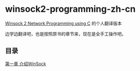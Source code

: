 # winsock2-programming-zh-cn
[Winsock 2 Network Programming using C](https://www.winsocketdotnetworkprogramming.com/winsock2programming/) 的个人翻译版本

边学边翻译吧，也是按照原书的章节来，现在是全手工操作吧。

## 目录

[第一章 介绍WinSock](./Chapter-01.md)
